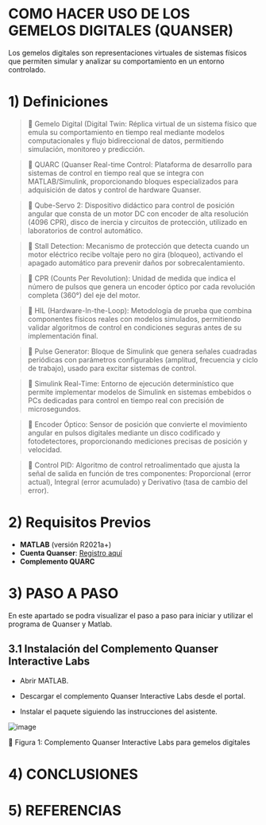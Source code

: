 # COMO HACER USO DE LOS GEMELOS DIGITALES (QUANSER)

Los gemelos digitales son representaciones virtuales de sistemas físicos que permiten simular y analizar su comportamiento en un entorno controlado.  

# 1) Definiciones

> 🔑 Gemelo Digital (Digital Twin: Réplica virtual de un sistema físico que emula su comportamiento en tiempo real mediante modelos computacionales y flujo bidireccional de datos, permitiendo simulación, monitoreo y predicción.

> 🔑 QUARC (Quanser Real-time Control: Plataforma de desarrollo para sistemas de control en tiempo real que se integra con MATLAB/Simulink, proporcionando bloques especializados para adquisición de datos y control de hardware Quanser.

> 🔑 Qube-Servo 2: Dispositivo didáctico para control de posición angular que consta de un motor DC con encoder de alta resolución (4096 CPR), disco de inercia y circuitos de protección, utilizado en laboratorios de control automático.

> 🔑 Stall Detection: Mecanismo de protección que detecta cuando un motor eléctrico recibe voltaje pero no gira (bloqueo), activando el apagado automático para prevenir daños por sobrecalentamiento.

> 🔑 CPR (Counts Per Revolution): Unidad de medida que indica el número de pulsos que genera un encoder óptico por cada revolución completa (360°) del eje del motor.

> 🔑 HIL (Hardware-In-the-Loop): Metodología de prueba que combina componentes físicos reales con modelos simulados, permitiendo validar algoritmos de control en condiciones seguras antes de su implementación final.

> 🔑 Pulse Generator: Bloque de Simulink que genera señales cuadradas periódicas con parámetros configurables (amplitud, frecuencia y ciclo de trabajo), usado para excitar sistemas de control.

> 🔑 Simulink Real-Time: Entorno de ejecución determinístico que permite implementar modelos de Simulink en sistemas embebidos o PCs dedicadas para control en tiempo real con precisión de microsegundos.

> 🔑 Encoder Óptico: Sensor de posición que convierte el movimiento angular en pulsos digitales mediante un disco codificado y fotodetectores, proporcionando mediciones precisas de posición y velocidad.

> 🔑 Control PID: Algoritmo de control retroalimentado que ajusta la señal de salida en función de tres componentes: Proporcional (error actual), Integral (error acumulado) y Derivativo (tasa de cambio del error).

# 2)  Requisitos Previos  
- **MATLAB** (versión R2021a+)  
- **Cuenta Quanser**: [Registro aquí](https://portal.quanser.com/)  
- **Complemento QUARC**  

# 3) PASO A PASO

En este apartado se podra visualizar el paso a paso para iniciar y utilizar el programa de Quanser y Matlab.

## 3.1 Instalación del Complemento Quanser Interactive Labs
- Abrir MATLAB.

- Descargar el complemento Quanser Interactive Labs desde el portal.

- Instalar el paquete siguiendo las instrucciones del asistente.

![image](https://github.com/user-attachments/assets/5ba8c5e4-a6d4-4e25-ae59-f07311455623)


🔹 Figura 1: Complemento Quanser Interactive Labs para gemelos digitales

# 4) CONCLUSIONES

# 5) REFERENCIAS
